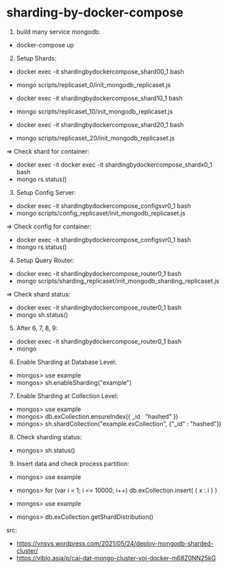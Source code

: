 # sharding-by-docker-compose

1. build many service mongodb:
- docker-compose up

2. Setup Shards:
- docker exec -it shardingbydockercompose_shard00_1 bash
- mongo scripts/replicaset_0/init_mongodb_replicaset.js

- docker exec -it shardingbydockercompose_shard10_1 bash
- mongo scripts/replicaset_10/init_mongodb_replicaset.js

- docker exec -it shardingbydockercompose_shard20_1 bash
- mongo scripts/replicaset_20/init_mongodb_replicaset.js

=> Check shard for container:
- docker exec -it docker exec -it shardingbydockercompose_shardx0_1 bash
- mongo rs.status()

3. Setup Config Server:
- docker exec -it shardingbydockercompose_configsvr0_1 bash
- mongo scripts/config_replicaset/init_mongodb_replicaset.js

=> Check config for container:
- docker exec -it shardingbydockercompose_configsvr0_1 bash
- mongo rs.status()

4. Setup Query Router:
- docker exec -it  shardingbydockercompose_router0_1 bash
- mongo scripts/sharding_replicaset/init_mongodb_sharding_replicaset.js

=> Check shard status: 
- docker exec -it  shardingbydockercompose_router0_1 bash
- mongo sh.status()

5. After 6, 7, 8, 9:
- docker exec -it  shardingbydockercompose_router0_1 bash
- mongo

6. Enable Sharding at Database Level:
- mongos> use example
- mongos> sh.enableSharding("example")

7. Enable Sharding at Collection Level:
- mongos> use example
- mongos> db.exCollection.ensureIndex({ _id : "hashed" })
- mongos> sh.shardCollection("example.exCollection", {"_id" : "hashed"})

8. Check sharding status:
- mongos> sh.status()

9. Insert data and check process partition:
- mongos> use example
- mongos> for (var i = 1; i <= 10000; i++) db.exCollection.insert( { x : i } )

- mongos> use example
- mongos> db.exCollection.getShardDistribution()

src:
- https://vnsys.wordpress.com/2021/05/24/deploy-mongodb-sharded-cluster/
- https://viblo.asia/p/cai-dat-mongo-cluster-voi-docker-m68Z0NN25kG
